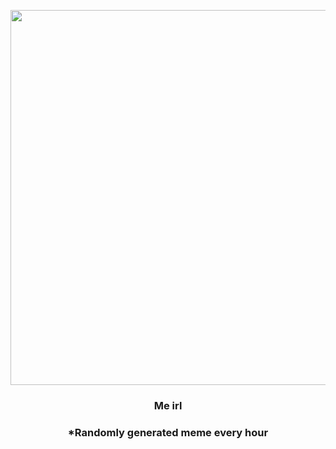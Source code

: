 <p align="center">
        <img src="https://i.redd.it/iyju2gu010f91.jpg" width="600" height="600">
        </p>
        <h3 align="center">Me irl</h3>
        <h3 align="center">*Randomly generated meme every hour</h3>
    